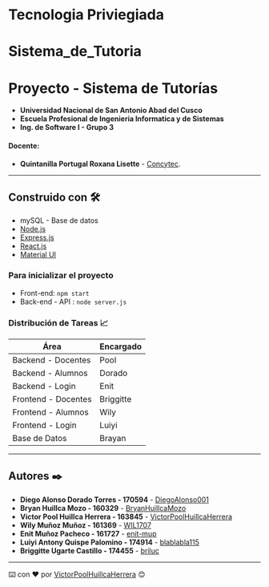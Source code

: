 # Tecnologia Priviegiada
# Sistema_de_Tutoria
# Proyecto - Sistema de Tutorías
- **Universidad Nacional de San Antonio Abad del Cusco**
- **Escuela Profesional de Ingenieria Informatica y de Sistemas**
- **Ing. de Software I - Grupo 3**
#### Docente:
- **Quintanilla Portugal Roxana Lisette** - [Concytec](http://directorio.concytec.gob.pe/appDirectorioCTI/VerDatosInvestigador.do?id_investigador=40930).
---

## Construido con 🛠️
* mySQL - Base de datos
* [Node.js](https://nodejs.org/es/docs/) 
* [Express.js](https://expressjs.com/es/) 
* [React.js](https://es.reactjs.org/docs/getting-started.html) 
* [Material UI](https://material-ui.com)

### Para inicializar el proyecto
* Front-end: `npm start`
* Back-end - API : `node server.js`

### Distribución de Tareas 📈
| Área | Encargado |
| ------------- | ------------- |
| Backend - Docentes  | Pool |
| Backend - Alumnos | Dorado |
| Backend - Login | Enit |
| Frontend - Docentes  | Briggitte |
| Frontend - Alumnos | Wily |
| Frontend - Login | Luiyi |
| Base de Datos | Brayan |

---
## Autores ✒️
* **Diego Alonso Dorado Torres - 170594** - [DiegoAlonso001](https://github.com/DiegoAlonso001)
* **Bryan Huillca Mozo - 160329** - [BryanHuillcaMozo](https://github.com/BryanHuillcaMozo)
* **Victor Pool Huillca Herrera - 163845** - [VictorPoolHuillcaHerrera](https://github.com/VictorPoolHuillcaHerrera)
* **Wily Muñoz Muñoz  - 161369** - [WIL1707](https://github.com/WIL1707)
* **Enit Muñoz Pacheco - 161727** - [enit-mup](https://github.com/enit-mup)
* **Luiyi Antony Quispe Palomino - 174914** - [blablabla115](https://github.com/blablabla115)
* **Briggitte Ugarte Castillo - 174455** - [briluc](https://github.com/briluc)
---
⌨️ con ❤️ por [VictorPoolHuillcaHerrera](https://github.com/VictorPoolHuillcaHerrera) 😊
